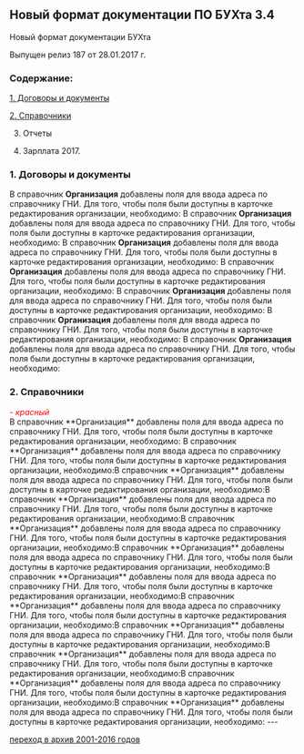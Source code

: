 ## Новый формат документации ПО БУХта 3.4



Новый формат документации БУХта

Выпущен релиз 187 от 28.01.2017 г.
  
### Содержание:  

[1. Договоры и документы](#dogs)  
  
[2. Справочники](#sprav) 
  
 
3. Отчеты  
  
 
4. Зарплата 2017.


### 1. Договоры и документы <a name="dogs"></a>


 В справочник **Организация** добавлены поля для ввода адреса по справочнику ГНИ. Для того, чтобы поля были доступны в карточке редактирования организации, необходимо:
 В справочник **Организация** добавлены поля для ввода адреса по справочнику ГНИ. Для того, чтобы поля были доступны в карточке редактирования организации, необходимо:
  В справочник **Организация** добавлены поля для ввода адреса по справочнику ГНИ. Для того, чтобы поля были доступны в карточке редактирования организации, необходимо:
   В справочник **Организация** добавлены поля для ввода адреса по справочнику ГНИ. Для того, чтобы поля были доступны в карточке редактирования организации, необходимо:
    В справочник **Организация** добавлены поля для ввода адреса по справочнику ГНИ. Для того, чтобы поля были доступны в карточке редактирования организации, необходимо:
     В справочник **Организация** добавлены поля для ввода адреса по справочнику ГНИ. Для того, чтобы поля были доступны в карточке редактирования организации, необходимо:
      В справочник **Организация** добавлены поля для ввода адреса по справочнику ГНИ. Для того, чтобы поля были доступны в карточке редактирования организации, необходимо:
         
 
### 2. Справочники<a name="sprav"></a>

<div markdown="0" style="color:red">- <i>красный</i></div> 
В справочник **Организация** добавлены поля для ввода адреса по справочнику ГНИ. Для того, чтобы поля были доступны в карточке редактирования организации, необходимо:  
В справочник **Организация** добавлены поля для ввода адреса по справочнику ГНИ. Для того, чтобы поля были доступны в карточке редактирования организации, необходимо:В справочник **Организация** добавлены поля для ввода адреса по справочнику ГНИ. Для того, чтобы поля были доступны в карточке редактирования организации, необходимо:В справочник **Организация** добавлены поля для ввода адреса по справочнику ГНИ. Для того, чтобы поля были доступны в карточке редактирования организации, необходимо:В справочник **Организация** добавлены поля для ввода адреса по справочнику ГНИ. Для того, чтобы поля были доступны в карточке редактирования организации, необходимо:В справочник **Организация** добавлены поля для ввода адреса по справочнику ГНИ. Для того, чтобы поля были доступны в карточке редактирования организации, необходимо:В справочник **Организация** добавлены поля для ввода адреса по справочнику ГНИ. Для того, чтобы поля были доступны в карточке редактирования организации, необходимо:В справочник **Организация** добавлены поля для ввода адреса по справочнику ГНИ. Для того, чтобы поля были доступны в карточке редактирования организации, необходимо:В справочник **Организация** добавлены поля для ввода адреса по справочнику ГНИ. Для того, чтобы поля были доступны в карточке редактирования организации, необходимо:В справочник **Организация** добавлены поля для ввода адреса по справочнику ГНИ. Для того, чтобы поля были доступны в карточке редактирования организации, необходимо:В справочник **Организация** добавлены поля для ввода адреса по справочнику ГНИ. Для того, чтобы поля были доступны в карточке редактирования организации, необходимо:В справочник **Организация** добавлены поля для ввода адреса по справочнику ГНИ. Для того, чтобы поля были доступны в карточке редактирования организации, необходимо:
---

[переход в архив 2001-2016 годов](archive\index.htm) 